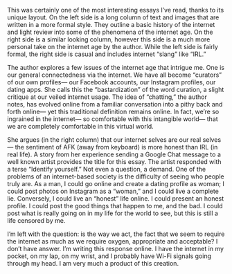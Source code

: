 This was certainly one of the most interesting essays I’ve read, thanks to its unique layout. On the left side is a long column of text and images that are written in a more formal style. They outline a basic history of the internet and light review into some of the phenomena of the internet age. On the right side is a similar looking column, however this side is a much more personal take on the internet age by the author. While the left side is fairly formal, the right side is casual and includes internet “slang” like “IRL.” 
	
  The author explores a few issues of the internet age that intrigue me. One is our general connectedness via the internet. We have all become “curators” of our own profiles— our Facebook accounts, our Instagram profiles, our dating apps. She calls this the “bastardization” of the word curation, a slight critique at our veiled internet usage. The idea of “chatting,” the author notes, has evolved online from a familiar conversation into a pithy back and forth online— yet this traditional definition remains online. In fact, we’re so ingrained in the internet— so comfortable with this intangible world— that we are completely comfortable in this virtual world.
	
  She argues (in the right column) that our internet selves are our real selves— the sentiment of AFK (away from keyboard) is more honest than IRL (in real life). A story from her experience sending a Google Chat message to a well known artist provides the title for this essay. The artist responded with a terse “Identify yourself.” Not even a question, a demand. One of the problems of an internet-based society is the difficulty of seeing who people truly are. As a man, I could go online and create a dating profile as woman; I could post photos on Instagram as a “woman,” and I could live a complete lie. Conversely, I could live an “honest” life online. I could present an honest profile. I could post the good things that happen to me, and the bad. I could post what is really going on in my life for the world to see, but this is still a life censored by me.
	
  I’m left with the question: is the way we act, the fact that we seem to require the internet as much as we require oxygen, appropriate and acceptable? I don’t have answer. I’m writing this response online. I have the internet in my pocket, on my lap, on my wrist, and I probably have Wi-Fi signals going through my head. I am very much a product of this creation. 

